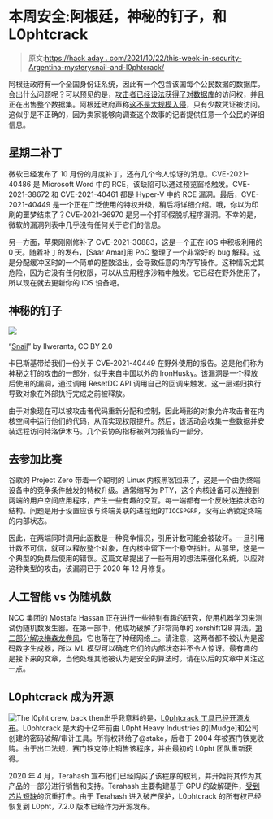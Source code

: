 # 本周安全:阿根廷，神秘的钉子，和 L0phtcrack

> 原文:[https://hack aday . com/2021/10/22/this-week-in-security-Argentina-mysterysnail-and-l0phtcrack/](https://hackaday.com/2021/10/22/this-week-in-security-argentina-mysterysnail-and-l0phtcrack/)

阿根廷政府有一个全国身份证系统，因此有一个包含该国每个公民数据的数据库。会出什么问题呢？可以预见的是，[攻击者已经设法获得了对数据库](https://therecord.media/hacker-steals-government-id-database-for-argentinas-entire-population/)的访问权，并且正在出售整个数据集。阿根廷政府声称[这不是大规模入侵](https://www.argentina.gob.ar/noticias/el-renaper-detecto-el-uso-indebido-de-una-clave-otorgada-un-organismo-publico-y-formalizo)，只有少数凭证被访问。这似乎是不正确的，因为卖家能够向调查这个故事的记者提供任意一个公民的详细信息。

## 星期二补丁

微软已经发布了 10 月份的月度补丁，还有几个令人惊讶的消息。CVE-2021-40486 是 Microsoft Word 中的 RCE，该缺陷可以通过预览窗格触发。CVE-2021-38672 和 CVE-2021-40461 都是 Hyper-V 中的 RCE 漏洞。最后，CVE-2021-40449 是一个正在广泛使用的特权升级，稍后将详细介绍。哦，你以为印刷的噩梦结束了？CVE-2021-36970 是另一个打印假脱机程序漏洞。不幸的是，微软的漏洞列表中几乎没有任何关于它们的信息。

另一方面，苹果刚刚修补了 CVE-2021-30883，这是一个正在 iOS 中积极利用的 0 天。随着补丁的发布，[Saar Amar]用 PoC 整理了一个非常好的 bug 解释。这是分配缓冲区时的一个简单的整数溢出，会导致任意的内存写操作。这种情况尤其危险，因为它没有任何权限，可以从应用程序沙箱中触发。它已经在野外使用了，所以现在就去更新你的 iOS 设备吧。

## 神秘的钉子

![](../Images/f199d8e65b5c463cae85742cd675f907.png)

“[Snail](https://www.flickr.com/photos/96584021@N05/8996280560)” by Ilweranta, CC BY 2.0

卡巴斯基带给我们一份关于 CVE-2021-40449 在野外使用的报告。这是他们称为神秘之钉的攻击的一部分，似乎来自中国以外的 IronHusky。该漏洞是一个释放后使用的漏洞，通过调用 ResetDC API 调用自己的回调来触发。这一层递归执行导致对象在外部执行完成之前被释放。

由于对象现在可以被攻击者代码重新分配和控制，因此畸形的对象允许攻击者在内核空间中运行他们的代码，从而实现权限提升。然后，该活动会收集一些数据并安装远程访问特洛伊木马。几个妥协的指标被列为报告的一部分。

## 去参加比赛

谷歌的 Project Zero 带着一个聪明的 Linux 内核黑客回来了，这是一个由伪终端设备中的竞争条件触发的特权升级。通常缩写为 PTY，这个内核设备可以连接到两端的用户空间应用程序，产生一些有趣的交互。每一端都有一个反映连接状态的结构。问题是用于设置应该与终端关联的进程组的`TIOCSPGRP`，没有正确锁定终端的内部状态。

因此，在两端同时调用此函数是一种竞争情况，引用计数可能会被破坏。一旦引用计数不可信，就可以释放整个对象，在内核中留下一个悬空指针。从那里，这是一个典型的免费后使用的错误。这篇文章提出了一些有用的想法来强化系统，以应对这种类型的攻击，该漏洞已于 2020 年 12 月修复。

## 人工智能 vs 伪随机数

NCC 集团的 Mostafa Hassan 正在进行一些特别有趣的研究，使用机器学习来测试伪随机数发生器。在第一部中，他成功破解了非常简单的 xorshift128 算法。[第二部分解决梅森龙卷风](https://research.nccgroup.com/2021/10/18/cracking-random-number-generators-using-machine-learning-part-2-mersenne-twister/)，它也落在了神经网络上。请注意，这两者都不被认为是密码数字生成器，所以 ML 模型可以确定它们的内部状态并不令人惊讶。最有趣的是接下来的文章，当他处理其他被认为是安全的算法时。请在以后的文章中关注这一点。

## L0phtcrack 成为开源

![The l0pht crew, back then](../Images/fb1756f714e793d15f63244361bac1f7.png)出乎我意料的是，[L0phtcrack 工具已经开源发布](https://l0phtcrack.gitlab.io/)。L0phtcrack 是大约十亿年前由 L0pht Heavy Industries 的[Mudge]和公司创建的密码破解/审计工具。所有权转给了@stake，后者于 2004 年被赛门铁克收购。由于出口法规，赛门铁克停止销售该程序，并由最初的 L0pht 团队重新获得。

2020 年 4 月，Terahash 宣布他们已经购买了该程序的权利，并开始将其作为其产品的一部分进行销售和支持。Terahash 主要构建基于 GPU 的破解硬件，[受到芯片短缺](https://terahash.com/letter-from-ceo/)的沉重打击。由于 Terahash 进入破产保护，L0phtcrack 的所有权已经恢复到 L0pht，7.2.0 版本已经作为开源发布。